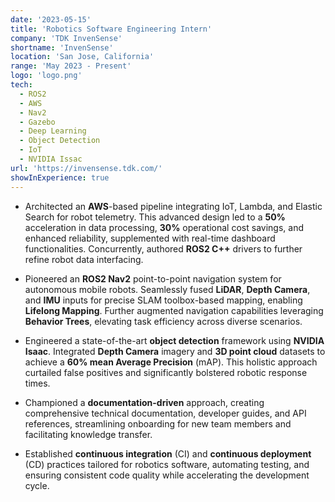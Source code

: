 ```yaml
---
date: '2023-05-15'
title: 'Robotics Software Engineering Intern'
company: 'TDK InvenSense'
shortname: 'InvenSense'
location: 'San Jose, California'
range: 'May 2023 - Present'
logo: 'logo.png'
tech:
  - ROS2
  - AWS
  - Nav2
  - Gazebo
  - Deep Learning
  - Object Detection
  - IoT
  - NVIDIA Issac
url: 'https://invensense.tdk.com/'
showInExperience: true
---
```


- Architected an **AWS**-based pipeline integrating IoT, Lambda, and Elastic Search for robot telemetry. This advanced design led to a **50%** acceleration in data processing, **30%** operational cost savings, and enhanced reliability, supplemented with real-time dashboard functionalities. Concurrently, authored **ROS2 C++** drivers to further refine robot data interfacing.

- Pioneered an **ROS2 Nav2** point-to-point navigation system for autonomous mobile robots. Seamlessly fused **LiDAR**, **Depth Camera**, and **IMU** inputs for precise SLAM toolbox-based mapping, enabling **Lifelong Mapping**. Further augmented navigation capabilities leveraging **Behavior Trees**, elevating task efficiency across diverse scenarios.

- Engineered a state-of-the-art **object detection** framework using **NVIDIA Isaac**. Integrated **Depth Camera** imagery and **3D point cloud** datasets to achieve a **60% mean Average Precision** (mAP). This holistic approach curtailed false positives and significantly bolstered robotic response times.

- Championed a **documentation-driven** approach, creating comprehensive technical documentation, developer guides, and API references, streamlining onboarding for new team members and facilitating knowledge transfer.

- Established **continuous integration** (CI) and **continuous deployment** (CD) practices tailored for robotics software, automating testing, and ensuring consistent code quality while accelerating the development cycle.

<!-- - Integrated **ROS2** **Nav2**-based point-to-point navigation pipeline for mobile robots, fusing **LiDAR**, **Depth Camera** and **IMU** readings to build accurate maps with **SLAM toolbox** to implement **Lifelong Mapping**. Enhanced adaptability through **Behavior Trees**, increasing the task efficiency in varied environments.

- Developed end-to-end object detection pipeline using **NVIDIA Issac** by fusing **Depth camera** images and **3D point cloud** data, achieving a **60% mAP**, with reduced false positives and improved robotic response time.

- Architected **AWS pipeline** using IoT, Lambda, Elastic Search, wrote **ROS2 C++** drivers; achieving **50%** faster data processing time, **30%** less operational costs, better reliability, and live dashboard capabilities. -->
